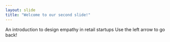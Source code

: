```yaml
---
layout: slide
title: "Welcome to our second slide!"
---
```

An introduction to design empathy in retail startups
Use the left arrow to go back!
